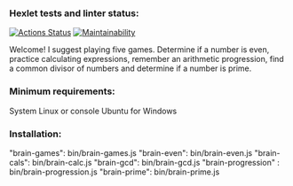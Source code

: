 ### Hexlet tests and linter status:
[![Actions Status](https://github.com/nneversky/fullstack-javascript-project-44/actions/workflows/hexlet-check.yml/badge.svg)](https://github.com/nneversky/fullstack-javascript-project-44/actions) [![Maintainability](https://api.codeclimate.com/v1/badges/bc6b1d4b7a6524a6d66c/maintainability)](https://codeclimate.com/github/nneversky/fullstack-javascript-project-44/maintainability)


Welcome! I suggest playing five games. Determine if a number is even, practice calculating expressions, 
remember an arithmetic progression, find a common divisor of numbers and determine if a number is prime.

### Minimum requirements:
System Linux or console Ubuntu for Windows

### Installation:



"brain-games": bin/brain-games.js
"brain-even":  bin/brain-even.js
"brain-cals":  bin/brain-calc.js
"brain-gcd":   bin/brain-gcd.js
"brain-progression" : bin/brain-progression.js
"brain-prime": bin/brain-prime.js

